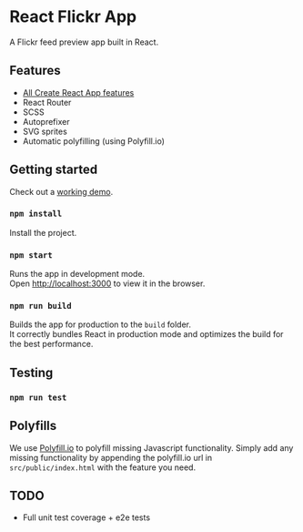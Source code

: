 # React Flickr App

A Flickr feed preview app built in React.

## Features

* [All Create React App features](https://github.com/facebookincubator/create-react-app#whats-inside)
* React Router
* SCSS
* Autoprefixer
* SVG sprites
* Automatic polyfilling (using Polyfill.io)

## Getting started

Check out a [working demo](https://react-flickr-app.firebaseapp.com/).

### `npm install`

Install the project.

### `npm start`

Runs the app in development mode.<br>
Open [http://localhost:3000](http://localhost:3000) to view it in the browser.

### `npm run build`

Builds the app for production to the `build` folder.<br>
It correctly bundles React in production mode and optimizes the build for the best performance.

## Testing

### `npm run test`

## Polyfills

We use [Polyfill.io](https://polyfill.io/v2/docs/) to polyfill missing Javascript functionality. Simply add any missing functionality by appending the polyfill.io url in `src/public/index.html` with the feature you need.

## TODO

* Full unit test coverage + e2e tests
